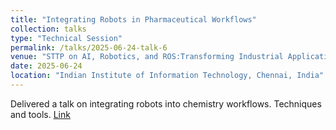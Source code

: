 ```yaml
---
title: "Integrating Robots in Pharmaceutical Workflows"
collection: talks
type: "Technical Session"
permalink: /talks/2025-06-24-talk-6
venue: "STTP on AI, Robotics, and ROS:Transforming Industrial Applications [Online]"
date: 2025-06-24
location: "Indian Institute of Information Technology, Chennai, India"
---
```

Delivered a talk on integrating robots into chemistry workflows. Techniques and tools. [Link](https://old.iiitdm.ac.in/img/Events/2025/STTP%20on%20Robotics%20June%2025%20R1.pdf)
